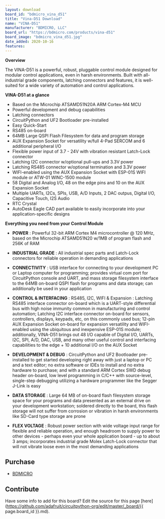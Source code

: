 ```yaml
---
layout: download
board_id: "bdmicro_vina_d51"
title: "Vina-D51 Download"
name: "VINA-D51"
manufacturer: "BDMICRO, LLC"
board_url: "https://bdmicro.com/products/vina-d51"
board_image: "bdmicro_vina_d51.jpg"
date_added: 2020-10-16
features:
---
```


**Overview**

The VINA-D51 is a powerful, robust, pluggable control module designed
for modular control applications, even in harsh environments. Built
with all-industrial grade components, latching connectors and
features, it is well-suited for a wide variety of automation and
control applications.

**VINA-D51 at a glance**

* Based on the Microchip ATSAMD51N20A ARM Cortex-M4 MCU
* Powerful development and debug capabilities
* Latching connectors
* CircuitPython and UF2 Bootloader pre-installed
* Easy Quick-Start
* RS485 on-board
* 64MB Large QSPI Flash Filesystem for data and program storage
* AUX Expansion Socket for versatility w/full 4-Pad SERCOM and 6 additional peripheral I/O
* Flexible power input of 3.7 - 24V with vibration resistant Latch-Lock connector
* Latching I2C connector w/optional pull-ups and 3.3V power
* Latching RS485 connector w/optional termination and 3.3V power
* WIFI-enabled using the AUX Expansion Socket with ESP-01S WIFI module or ATW-01 WINC-1500 module
* 58 Digital and Analog I/O, 48 on the edge pins and 10 on the AUX Expansion Socket
* Multiple UARTs, I2Cs, SPIs, USB, A/D Inputs, 2 DAC outpus, Digital I/O, Capacitive Touch, I2S Audio
* RTC Crystal
* AutoDesk Eagle CAD part available to easily incorporate into your application-specific designs


**Everything you need from your Control Module**

* **POWER** : Powerful 32-bit ARM Cortex M4 microcontroller @ 120 MHz,
    based on the Microchip ATSAMD51N20 w/1MB of program flash and 256K
    of RAM

* **INDUSTRIAL GRADE** : All industrial spec parts and Latch-Lock
    connectors for reliable operation in demanding applications

* **CONNECTIVITY** : USB interface for connecting to your development
    PC or Laptop computer for programming; provides virtual com port
    for CircuitPython console and UART, and mass storage filesystem
    interface to the 64MB on-board QSPI flash for programs and data
    storage; can additionally be used in your application

* **CONTROL & INTERFACING** : RS485, I2C, WIFI & Expansion : Latching
    RS485 interface connector on-board which is a UART-style
    differential bus with high noise immunity common in manufacturing
    and control automation; Latching I2C interface connector on-board
    for sensors, controllers, displays, keypads, etc, on this commonly
    used bus; 12-pin AUX Expansion Socket on-board for expansion
    versatility and WIFI-enabled using the ubiquitous and inexpensive
    ESP-01S module; additionally, VINA-D51 brings out 48 I/O capable
    of Digital I/O, UARTs, I2C, SPI, A/D, DAC, USB, and many other
    useful control and interfacing capabilities to the edge + 10
    additional I/O on the AUX Socket

* **DEVELOPMENT & DEBUG** : CircuitPython and UF2 Bootloader
    pre-installed to get started developing right away with just a
    laptop or PC and a text editor; no extra software or IDEs to
    install and no extra hardware to purchase; and with a standard ARM
    Cortex SWD debug header on-board, low level programming in C/C++
    with source-level, single-step debugging utilizing a hardware
    programmer like the Segger J-Link is easy

* **DATA STORAGE** : Large 64 MB of on-board flash filesystem storage
    space for your programs and data presented as an external drive on
    your development workstation; soldered directly to the board, this
    flash storage will not suffer from corrosion or vibration in harsh
    environments like SD-Card type storage are prone

* **FLEX VOLTAGE** : Robust power section with wide voltage input
    range for flexible and reliable operation, and enough headroom to
    supply power to other devices - perhaps even your whole
    application board - up to about 3 amps; incorporates industrial
    grade Molex Latch-Lock connector that will not vibrate loose even
    in the most demanding applications

## Purchase
* [BDMICRO](https://bdmicro.com/products/vina-d51)

## Contribute

Have some info to add for this board? Edit the source for this page [here](https://github.com/adafruit/circuitpython-org/edit/master/_board/{{ page.board_id }}.md).
